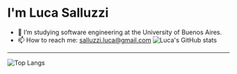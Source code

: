 # I'm Luca Salluzzi


- 👀 I’m studying software engineering at the University of Buenos Aires.
- 📫 How to reach me: salluzzi.luca@gmail.com
![Luca's GitHub stats](https://github-readme-stats.vercel.app/api?username=salluzziluca&show_icons=true&theme=tokyonight&count_private=true)
---
![Top Langs](https://github-readme-stats.vercel.app/api/top-langs/?username=salluzziluca)
<!---
salluzziluca/salluzziluca is a ✨ special ✨ repository because its `README.md` (this file) appears on your GitHub profile.
You can click the Preview link to take a look at your changes.
--->
